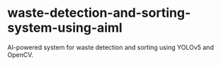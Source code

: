 # waste-detection-and-sorting-system-using-aiml
AI-powered system for waste detection and sorting using YOLOv5 and OpenCV.
